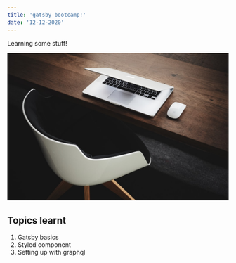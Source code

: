 ```yaml
---
title: 'gatsby bootcamp!'
date: '12-12-2020'
---
```


Learning some stuff!

![Setup](./setup.jpg)

## Topics learnt
1. Gatsby basics
2. Styled component
3. Setting up with graphql